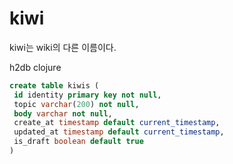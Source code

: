 # kiwi

kiwi는 wiki의 다른 이름이다.

h2db
clojure


```sql
create table kiwis (
 id identity primary key not null,
 topic varchar(200) not null,
 body varchar not null,
 create_at timestamp default current_timestamp,
 updated_at timestamp default current_timestamp,
 is_draft boolean default true
)
```
